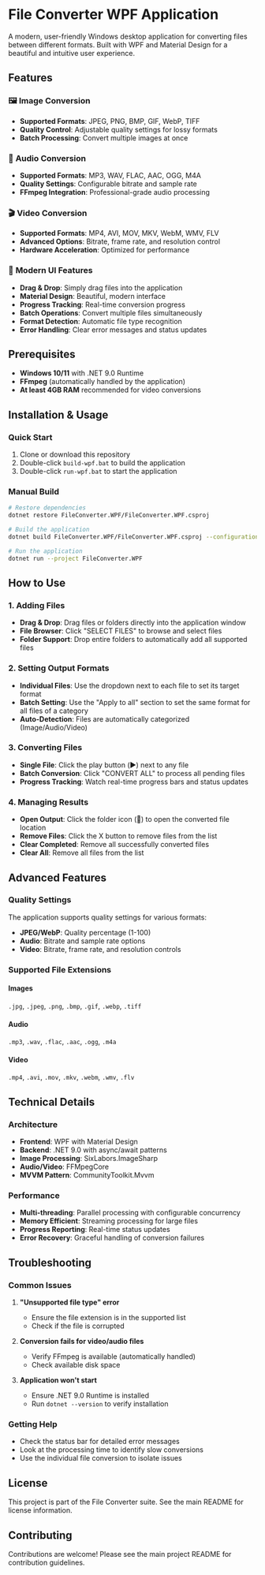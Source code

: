 # File Converter WPF Application

A modern, user-friendly Windows desktop application for converting files between different formats. Built with WPF and Material Design for a beautiful and intuitive user experience.

## Features

### 🖼️ **Image Conversion**
- **Supported Formats**: JPEG, PNG, BMP, GIF, WebP, TIFF
- **Quality Control**: Adjustable quality settings for lossy formats
- **Batch Processing**: Convert multiple images at once

### 🎵 **Audio Conversion**
- **Supported Formats**: MP3, WAV, FLAC, AAC, OGG, M4A
- **Quality Settings**: Configurable bitrate and sample rate
- **FFmpeg Integration**: Professional-grade audio processing

### 🎬 **Video Conversion**
- **Supported Formats**: MP4, AVI, MOV, MKV, WebM, WMV, FLV
- **Advanced Options**: Bitrate, frame rate, and resolution control
- **Hardware Acceleration**: Optimized for performance

### 🎨 **Modern UI Features**
- **Drag & Drop**: Simply drag files into the application
- **Material Design**: Beautiful, modern interface
- **Progress Tracking**: Real-time conversion progress
- **Batch Operations**: Convert multiple files simultaneously
- **Format Detection**: Automatic file type recognition
- **Error Handling**: Clear error messages and status updates

## Prerequisites

- **Windows 10/11** with .NET 9.0 Runtime
- **FFmpeg** (automatically handled by the application)
- **At least 4GB RAM** recommended for video conversions

## Installation & Usage

### Quick Start
1. Clone or download this repository
2. Double-click `build-wpf.bat` to build the application
3. Double-click `run-wpf.bat` to start the application

### Manual Build
```bash
# Restore dependencies
dotnet restore FileConverter.WPF/FileConverter.WPF.csproj

# Build the application
dotnet build FileConverter.WPF/FileConverter.WPF.csproj --configuration Release

# Run the application
dotnet run --project FileConverter.WPF
```

## How to Use

### 1. **Adding Files**
- **Drag & Drop**: Drag files or folders directly into the application window
- **File Browser**: Click "SELECT FILES" to browse and select files
- **Folder Support**: Drop entire folders to automatically add all supported files

### 2. **Setting Output Formats**
- **Individual Files**: Use the dropdown next to each file to set its target format
- **Batch Setting**: Use the "Apply to all" section to set the same format for all files of a category
- **Auto-Detection**: Files are automatically categorized (Image/Audio/Video)

### 3. **Converting Files**
- **Single File**: Click the play button (▶️) next to any file
- **Batch Conversion**: Click "CONVERT ALL" to process all pending files
- **Progress Tracking**: Watch real-time progress bars and status updates

### 4. **Managing Results**
- **Open Output**: Click the folder icon (📁) to open the converted file location
- **Remove Files**: Click the X button to remove files from the list
- **Clear Completed**: Remove all successfully converted files
- **Clear All**: Remove all files from the list

## Advanced Features

### Quality Settings
The application supports quality settings for various formats:
- **JPEG/WebP**: Quality percentage (1-100)
- **Audio**: Bitrate and sample rate options
- **Video**: Bitrate, frame rate, and resolution controls

### Supported File Extensions

#### Images
`.jpg`, `.jpeg`, `.png`, `.bmp`, `.gif`, `.webp`, `.tiff`

#### Audio
`.mp3`, `.wav`, `.flac`, `.aac`, `.ogg`, `.m4a`

#### Video
`.mp4`, `.avi`, `.mov`, `.mkv`, `.webm`, `.wmv`, `.flv`

## Technical Details

### Architecture
- **Frontend**: WPF with Material Design
- **Backend**: .NET 9.0 with async/await patterns
- **Image Processing**: SixLabors.ImageSharp
- **Audio/Video**: FFMpegCore
- **MVVM Pattern**: CommunityToolkit.Mvvm

### Performance
- **Multi-threading**: Parallel processing with configurable concurrency
- **Memory Efficient**: Streaming processing for large files
- **Progress Reporting**: Real-time status updates
- **Error Recovery**: Graceful handling of conversion failures

## Troubleshooting

### Common Issues

1. **"Unsupported file type" error**
   - Ensure the file extension is in the supported list
   - Check if the file is corrupted

2. **Conversion fails for video/audio files**
   - Verify FFmpeg is available (automatically handled)
   - Check available disk space

3. **Application won't start**
   - Ensure .NET 9.0 Runtime is installed
   - Run `dotnet --version` to verify installation

### Getting Help
- Check the status bar for detailed error messages
- Look at the processing time to identify slow conversions
- Use the individual file conversion to isolate issues

## License

This project is part of the File Converter suite. See the main README for license information.

## Contributing

Contributions are welcome! Please see the main project README for contribution guidelines. 